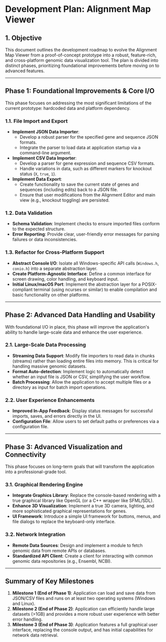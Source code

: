 # Development Plan: Alignment Map Viewer

## 1. Objective

This document outlines the development roadmap to evolve the Alignment Map Viewer from a proof-of-concept prototype into a robust, feature-rich, and cross-platform genomic data visualization tool. The plan is divided into distinct phases, prioritizing foundational improvements before moving on to advanced features.

---

## Phase 1: Foundational Improvements & Core I/O

This phase focuses on addressing the most significant limitations of the current prototype: hardcoded data and platform dependency.

### 1.1. File Import and Export
-   **Implement JSON Data Importer**:
    -   Develop a robust parser for the specified gene and sequence JSON formats.
    -   Integrate the parser to load data at application startup via a command-line argument.
-   **Implement CSV Data Importer**:
    -   Develop a parser for gene expression and sequence CSV formats.
    -   Handle variations in data, such as different markers for knockout status (`X`, `true`, `1`).
-   **Implement Data Export**:
    -   Create functionality to save the current state of genes and sequences (including edits) back to a JSON file.
    -   Ensure that user modifications from the Alignment Editor and main view (e.g., knockout toggling) are persisted.

### 1.2. Data Validation
-   **Schema Validation**: Implement checks to ensure imported files conform to the expected structure.
-   **Error Reporting**: Provide clear, user-friendly error messages for parsing failures or data inconsistencies.

### 1.3. Refactor for Cross-Platform Support
-   **Abstract Console I/O**: Isolate all Windows-specific API calls (`Windows.h`, `conio.h`) into a separate abstraction layer.
-   **Create Platform-Agnostic Interface**: Define a common interface for screen drawing, color handling, and keyboard input.
-   **Initial Linux/macOS Port**: Implement the abstraction layer for a POSIX-compliant terminal (using ncurses or similar) to enable compilation and basic functionality on other platforms.

---

## Phase 2: Advanced Data Handling and Usability

With foundational I/O in place, this phase will improve the application's ability to handle large-scale data and enhance the user experience.

### 2.1. Large-Scale Data Processing
-   **Streaming Data Support**: Modify file importers to read data in chunks (streams) rather than loading entire files into memory. This is critical for handling massive genomic datasets.
-   **Format Auto-detection**: Implement logic to automatically detect whether an input file is JSON or CSV, simplifying the user workflow.
-   **Batch Processing**: Allow the application to accept multiple files or a directory as input for batch import operations.

### 2.2. User Experience Enhancements
-   **Improved In-App Feedback**: Display status messages for successful imports, saves, and errors directly in the UI.
-   **Configuration File**: Allow users to set default paths or preferences via a configuration file.

---

## Phase 3: Advanced Visualization and Connectivity

This phase focuses on long-term goals that will transform the application into a professional-grade tool.

### 3.1. Graphical Rendering Engine
-   **Integrate Graphics Library**: Replace the console-based rendering with a true graphical library like OpenGL (or a C++ wrapper like SFML/SDL).
-   **Enhance 3D Visualization**: Implement a true 3D camera, lighting, and more sophisticated graphical representations for genes.
-   **UI Framework**: Introduce a simple UI framework for buttons, menus, and file dialogs to replace the keyboard-only interface.

### 3.2. Network Integration
-   **Remote Data Sources**: Design and implement a module to fetch genomic data from remote APIs or databases.
-   **Standardized API Client**: Create a client for interacting with common genomic data repositories (e.g., Ensembl, NCBI).

---

## Summary of Key Milestones

1.  **Milestone 1 (End of Phase 1)**: Application can load and save data from JSON/CSV files and runs on at least two operating systems (Windows and Linux).
2.  **Milestone 2 (End of Phase 2)**: Application can efficiently handle large datasets (>1GB) and provides a more robust user experience with better error handling.
3.  **Milestone 3 (End of Phase 3)**: Application features a full graphical user interface, replacing the console output, and has initial capabilities for network data retrieval.